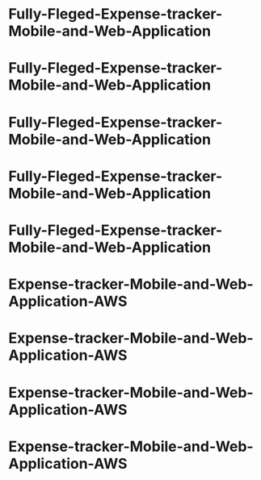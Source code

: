 # Fully-Fleged-Expense-tracker-Mobile-and-Web-Application
# Fully-Fleged-Expense-tracker-Mobile-and-Web-Application
# Fully-Fleged-Expense-tracker-Mobile-and-Web-Application
# Fully-Fleged-Expense-tracker-Mobile-and-Web-Application
# Fully-Fleged-Expense-tracker-Mobile-and-Web-Application
# Expense-tracker-Mobile-and-Web-Application-AWS
# Expense-tracker-Mobile-and-Web-Application-AWS
# Expense-tracker-Mobile-and-Web-Application-AWS
# Expense-tracker-Mobile-and-Web-Application-AWS
